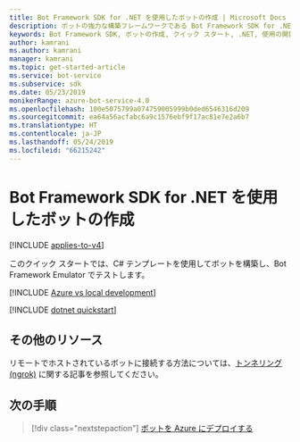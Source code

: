 ```yaml
---
title: Bot Framework SDK for .NET を使用したボットの作成 | Microsoft Docs
description: ボットの強力な構築フレームワークである Bot Framework SDK for .NET を使用してボットを作成します。
keywords: Bot Framework SDK, ボットの作成, クイック スタート, .NET, 使用の開始, C# ボット
author: kamrani
ms.author: kamrani
manager: kamrani
ms.topic: get-started-article
ms.service: bot-service
ms.subservice: sdk
ms.date: 05/23/2019
monikerRange: azure-bot-service-4.0
ms.openlocfilehash: 100e5075799a074759005999b0ded6546316d209
ms.sourcegitcommit: ea64a56acfabc6a9c1576ebf9f17ac81e7e2a6b7
ms.translationtype: HT
ms.contentlocale: ja-JP
ms.lasthandoff: 05/24/2019
ms.locfileid: "66215242"
---
```

# <a name="create-a-bot-with-the-bot-framework-sdk-for-net"></a>Bot Framework SDK for .NET を使用したボットの作成

[!INCLUDE [applies-to-v4](../includes/applies-to.md)]

このクイック スタートでは、C# テンプレートを使用してボットを構築し、Bot Framework Emulator でテストします。

[!INCLUDE [Azure vs local development](~/includes/snippet-quickstart-paths.md)]

[!INCLUDE [dotnet quickstart](~/includes/quickstart-dotnet.md)]

## <a name="additional-resources"></a>その他のリソース

リモートでホストされているボットに接続する方法については、[トンネリング (ngrok)](https://github.com/Microsoft/BotFramework-Emulator/wiki/Tunneling-(ngrok)) に関する記事を参照してください。

## <a name="next-steps"></a>次の手順

> [!div class="nextstepaction"]
> [ボットを Azure にデプロイする](../bot-builder-deploy-az-cli.md)

